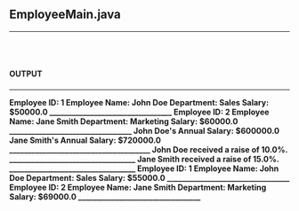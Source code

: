 <h2>EmployeeMain.java</h2>
<hr>
<br>
<br>
<h4>OUTPUT<h4>
<hr>
<p>Employee ID: 1
Employee Name: John Doe
Department: Sales
Salary: $50000.0
_________________________________
Employee ID: 2
Employee Name: Jane Smith
Department: Marketing
Salary: $60000.0
_________________________________
John Doe's Annual Salary: $600000.0
Jane Smith's Annual Salary: $720000.0
______________________________________
John Doe received a raise of 10.0%.
__________________________________
Jane Smith received a raise of 15.0%.
__________________________________
Employee ID: 1
Employee Name: John Doe
Department: Sales
Salary: $55000.0
_________________________________
Employee ID: 2
Employee Name: Jane Smith
Department: Marketing
Salary: $69000.0
_________________________________</p>